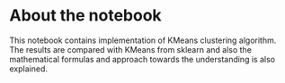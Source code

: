# About the notebook
This notebook contains implementation of KMeans clustering algorithm. The results are compared with KMeans from sklearn and also the mathematical formulas and approach towards the understanding is also explained.
